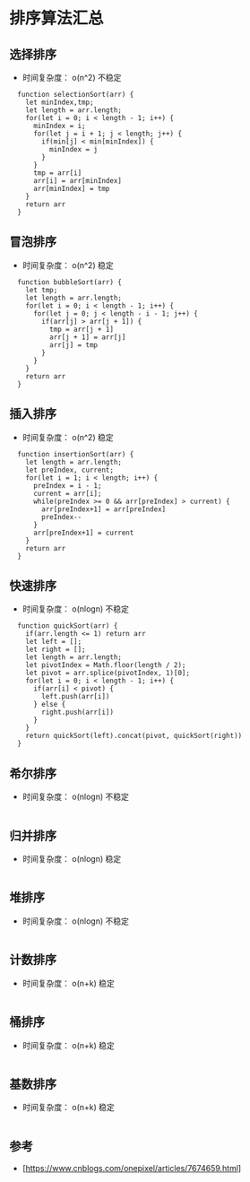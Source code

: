 # 排序算法汇总

## 选择排序
  - 时间复杂度： o(n^2)  不稳定
  ```
    function selectionSort(arr) {
      let minIndex,tmp;
      let length = arr.length;
      for(let i = 0; i < length - 1; i++) {
        minIndex = i;
        for(let j = i + 1; j < length; j++) {
          if(min[j] < min[minIndex]) {
            minIndex = j
          }
        }
        tmp = arr[i]
        arr[i] = arr[minIndex]
        arr[minIndex] = tmp
      }
      return arr
    }
  ```

## 冒泡排序
  - 时间复杂度： o(n^2) 稳定
  ```
    function bubbleSort(arr) {
      let tmp;
      let length = arr.length;
      for(let i = 0; i < length - 1; i++) {
        for(let j = 0; j < length - i - 1; j++) {
          if(arr[j] > arr[j + 1]) {
            tmp = arr[j + 1]
            arr[j + 1] = arr[j]
            arr[j] = tmp
          }
        }
      }
      return arr
    }
  ```

## 插入排序
  - 时间复杂度： o(n^2) 稳定
  ```
    function insertionSort(arr) {
      let length = arr.length;
      let preIndex, current;
      for(let i = 1; i < length; i++) {
        preIndex = i - 1;
        current = arr[i];
        while(preIndex >= 0 && arr[preIndex] > current) {
          arr[preIndex+1] = arr[preIndex]
          preIndex--
        }
        arr[preIndex+1] = current
      }
      return arr
    }
  ```
   
## 快速排序
  - 时间复杂度： o(nlogn) 不稳定
  ```
    function quickSort(arr) {
      if(arr.length <= 1) return arr
      let left = [];
      let right = [];
      let length = arr.length;
      let pivotIndex = Math.floor(length / 2);
      let pivot = arr.splice(pivotIndex, 1)[0];
      for(let i = 0; i < length - 1; i++) {
        if(arr[i] < pivot) {
          left.push(arr[i])
        } else {
          right.push(arr[i])
        }
      }
      return quickSort(left).concat(pivot, quickSort(right))
    }
  ```

## 希尔排序
  - 时间复杂度： o(nlogn) 不稳定
  ```
  ```

## 归并排序
  - 时间复杂度： o(nlogn) 稳定
  ```
  ```

## 堆排序
  - 时间复杂度： o(nlogn) 不稳定
  ```
  ```

## 计数排序
  - 时间复杂度： o(n+k) 稳定
  ```
  ```

## 桶排序
  - 时间复杂度： o(n+k) 稳定
  ```
  ```

## 基数排序
  - 时间复杂度： o(n+k) 稳定
  ```
  ```


## 参考
- [https://www.cnblogs.com/onepixel/articles/7674659.html]